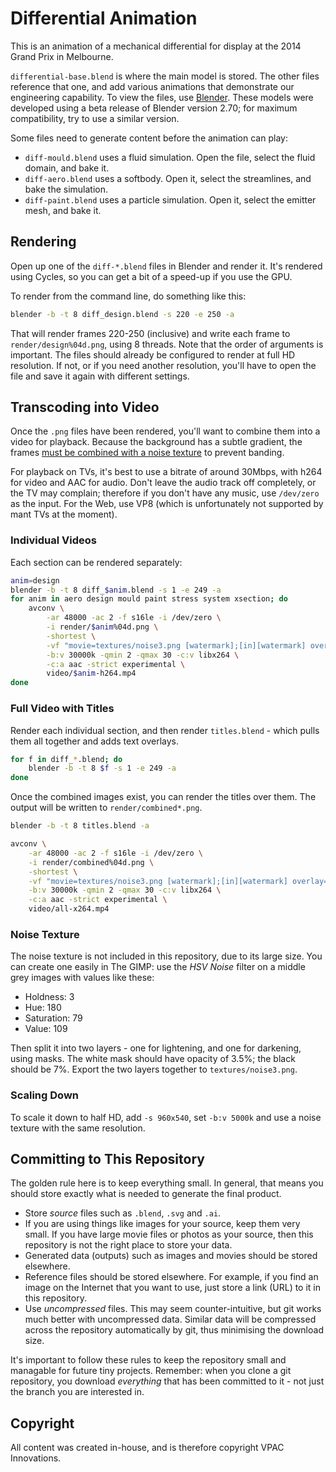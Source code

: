 # Differential Animation

This is an animation of a mechanical differential for display at the 2014 Grand
Prix in Melbourne.

`differential-base.blend` is where the main model is stored. The other files
reference that one, and add various animations that demonstrate our engineering
capability. To view the files, use [Blender](http://blender.org). These models
were developed using a beta release of Blender version 2.70; for maximum
compatibility, try to use a similar version.

Some files need to generate content before the animation can play:

- `diff-mould.blend` uses a fluid simulation. Open the file, select the
  fluid domain, and bake it.
- `diff-aero.blend` uses a softbody. Open it, select the streamlines,
  and bake the simulation.
- `diff-paint.blend` uses a particle simulation. Open it, select the
  emitter mesh, and bake it.


## Rendering

Open up one of the `diff-*.blend` files in Blender and render it. It's rendered
using Cycles, so you can get a bit of a speed-up if you use the GPU.

To render from the command line, do something like this:

```bash
blender -b -t 8 diff_design.blend -s 220 -e 250 -a
```

That will render frames 220-250 (inclusive) and write each frame to
`render/design%04d.png`, using 8 threads. Note that the order of arguments is
important. The files should already be configured to render at full HD
resolution. If not, or if you need another resolution, you'll have to open the
file and save it again with different settings.


## Transcoding into Video

Once the `.png` files have been rendered, you'll want to combine them into a
video for playback. Because the background has a subtle gradient, the frames
[must be combined with a noise texture][grad-band] to prevent banding.

For playback on TVs, it's best to use a bitrate of around 30Mbps, with h264
for video and AAC for audio. Don't leave the audio track off completely, or the
TV may complain; therefore if you don't have any music, use `/dev/zero` as the
input. For the Web, use VP8 (which is unfortunately not supported by mant TVs at
the moment).

[grad-band]: http://www.vueplus.com/blog/2012/09/how-to-avoid-gradient-banding/


### Individual Videos

Each section can be rendered separately:

```bash
anim=design
blender -b -t 8 diff_$anim.blend -s 1 -e 249 -a
for anim in aero design mould paint stress system xsection; do
    avconv \
        -ar 48000 -ac 2 -f s16le -i /dev/zero \
        -i render/$anim%04d.png \
        -shortest \
        -vf "movie=textures/noise3.png [watermark];[in][watermark] overlay=0:0 [out]" \
        -b:v 30000k -qmin 2 -qmax 30 -c:v libx264 \
        -c:a aac -strict experimental \
        video/$anim-h264.mp4
done
```


### Full Video with Titles

Render each individual section, and then render `titles.blend` - which pulls
them all together and adds text overlays.

```bash
for f in diff_*.blend; do
    blender -b -t 8 $f -s 1 -e 249 -a
done
```

Once the combined images exist, you can render the titles over them. The output
will be written to `render/combined*.png`.

```bash
blender -b -t 8 titles.blend -a

avconv \
    -ar 48000 -ac 2 -f s16le -i /dev/zero \
    -i render/combined%04d.png \
    -shortest \
    -vf "movie=textures/noise3.png [watermark];[in][watermark] overlay=0:0 [out]" \
    -b:v 30000k -qmin 2 -qmax 30 -c:v libx264 \
    -c:a aac -strict experimental \
    video/all-x264.mp4
```


### Noise Texture

The noise texture is not included in this repository, due to its large size. You
can create one easily in The GIMP: use the *HSV Noise* filter on a middle grey
images with values like these:

- Holdness: 3
- Hue: 180
- Saturation: 79
- Value: 109

Then split it into two layers - one for lightening, and one for darkening, using
masks. The white mask should have opacity of 3.5%; the black should be 7%.
Export the two layers together to `textures/noise3.png`.


### Scaling Down

To scale it down to half HD, add `-s 960x540`, set `-b:v 5000k` and use a noise
texture with the same resolution.


## Committing to This Repository

The golden rule here is to keep everything small. In general, that means you
should store exactly what is needed to generate the final product.

- Store *source* files such as `.blend`, `.svg` and `.ai`.
- If you are using things like images for your source, keep them very small. If
  you have large movie files or photos as your source, then this repository is
  not the right place to store your data.
- Generated data (outputs) such as images and movies should be stored elsewhere.
- Reference files should be stored elsewhere. For example, if you find an image
  on the Internet that you want to use, just store a link (URL) to it in this
  repository.
- Use *uncompressed* files. This may seem counter-intuitive, but git works much
  better with uncompressed data. Similar data will be compressed across the
  repository automatically by git, thus minimising the download size.

It's important to follow these rules to keep the repository small and managable
for future tiny projects. Remember: when you clone a git repository, you
download *everything* that has been committed to it - not just the branch you
are interested in.


## Copyright

All content was created in-house, and is therefore copyright VPAC Innovations.

